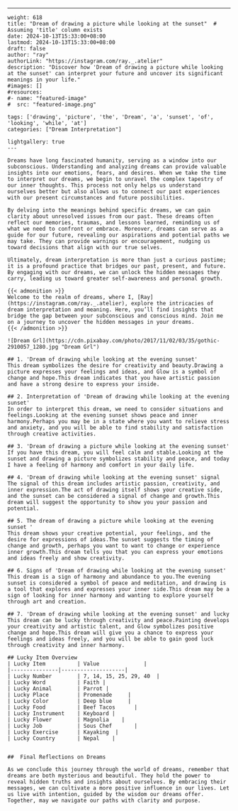 ---
    weight: 618
    title: "Dream of drawing a picture while looking at the sunset"  # Assuming 'title' column exists
    date: 2024-10-13T15:33:00+08:00
    lastmod: 2024-10-13T15:33:00+08:00
    draft: false
    author: "ray"
    authorLink: "https://instagram.com/ray._.atelier"
    description: "Discover how 'Dream of drawing a picture while looking at the sunset' can interpret your future and uncover its significant meanings in your life."
    #images: []
    #resources:
    #- name: "featured-image"
    #  src: "featured-image.png"
    
    tags: ['drawing', 'picture', 'the', 'Dream', 'a', 'sunset', 'of', 'looking', 'while', 'at']
    categories: ["Dream Interpretation"]
    
    lightgallery: true
    ---
    
    Dreams have long fascinated humanity, serving as a window into our subconscious. Understanding and analyzing dreams can provide valuable insights into our emotions, fears, and desires. When we take the time to interpret our dreams, we begin to unravel the complex tapestry of our inner thoughts. This process not only helps us understand ourselves better but also allows us to connect our past experiences with our present circumstances and future possibilities.
    
    By delving into the meanings behind specific dreams, we can gain clarity about unresolved issues from our past. These dreams often reflect our memories, traumas, and lessons learned, reminding us of what we need to confront or embrace. Moreover, dreams can serve as a guide for our future, revealing our aspirations and potential paths we may take. They can provide warnings or encouragement, nudging us toward decisions that align with our true selves.
    
    Ultimately, dream interpretation is more than just a curious pastime; it is a profound practice that bridges our past, present, and future. By engaging with our dreams, we can unlock the hidden messages they carry, leading us toward greater self-awareness and personal growth.
    
    {{< admonition >}}
    Welcome to the realm of dreams, where I, [Ray](https://instagram.com/ray._.atelier), explore the intricacies of dream interpretation and meaning. Here, you’ll find insights that bridge the gap between your subconscious and conscious mind. Join me on a journey to uncover the hidden messages in your dreams.
    {{< /admonition >}}
    
    ![Dream Grl](https://cdn.pixabay.com/photo/2017/11/02/03/35/gothic-2910057_1280.jpg "Dream Grl")
    
    ## 1. 'Dream of drawing while looking at the evening sunset'
    This dream symbolizes the desire for creativity and beauty.Drawing a picture expresses your feelings and ideas, and Glow is a symbol of change and hope.This dream indicates that you have artistic passion and have a strong desire to express your inside.
    
    ## 2. Interpretation of 'Dream of drawing while looking at the evening sunset'
    In order to interpret this dream, we need to consider situations and feelings.Looking at the evening sunset shows peace and inner harmony.Perhaps you may be in a state where you want to relieve stress and anxiety, and you will be able to find stability and satisfaction through creative activities.
    
    ## 3. 'Dream of drawing a picture while looking at the evening sunset'
    If you have this dream, you will feel calm and stable.Looking at the sunset and drawing a picture symbolizes stability and peace, and today I have a feeling of harmony and comfort in your daily life.
    
    ## 4. 'Dream of drawing while looking at the evening sunset' signal
    The signal of this dream includes artistic passion, creativity, and inner expression.The act of drawing itself shows your creative side, and the sunset can be considered a signal of change and growth.This dream will suggest the opportunity to show you your passion and potential.
    
    ## 5. The dream of drawing a picture while looking at the evening sunset '
    This dream shows your creative potential, your feelings, and the desire for expressions of ideas.The sunset suggests the timing of change and growth, perhaps you want to want to change or experience inner growth.This dream tells you that you can express your emotions and ideas freely and show creativity.
    
    ## 6. Signs of 'Dream of drawing while looking at the evening sunset'
    This dream is a sign of harmony and abundance to you.The evening sunset is considered a symbol of peace and meditation, and drawing is a tool that explores and expresses your inner side.This dream may be a sign of looking for inner harmony and wanting to explore yourself through art and creation.
    
    ## 7. 'Dream of drawing while looking at the evening sunset' and lucky
    This dream can be lucky through creativity and peace.Painting develops your creativity and artistic talent, and Glow symbolizes positive change and hope.This dream will give you a chance to express your feelings and ideas freely, and you will be able to gain good luck through creativity and inner harmony.
    
    ## Lucky Item Overview
    | Lucky Item          | Value              |
    |---------------|--------------------|
    | Lucky Number        | 7, 14, 15, 25, 29, 40  |
    | Lucky Word          | Faith |
    | Lucky Animal        | Parrot |
    | Lucky Place         | Promenade     |
    | Lucky Color         | Deep blue     |
    | Lucky Food          | Beef Tacos      |
    | Lucky Instrument    | Keyboard |
    | Lucky Flower        | Magnolia    |
    | Lucky Job           | Sous Chef       |
    | Lucky Exercise      | Kayaking  |
    | Lucky Country       | Nepal    |
    
    
    ##  Final Reflections on Dreams
    
    As we conclude this journey through the world of dreams, remember that dreams are both mysterious and beautiful. They hold the power to reveal hidden truths and insights about ourselves. By embracing their messages, we can cultivate a more positive influence in our lives. Let us live with intention, guided by the wisdom our dreams offer. Together, may we navigate our paths with clarity and purpose.
    